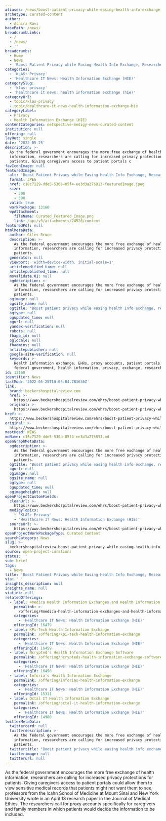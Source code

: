 ```yaml
---
aliases: /news/boost-patient-privacy-while-easing-health-info-exchange-researchers-warn
archetype: curated-content
author:
  - Athira Ravi
basePath: /news/
breadcrumbLinks:
  - /
  - /news/
  - ''
breadcrumbs:
  - Home
  - News
  - 'Boost Patient Privacy while Easing Health Info Exchange, Researchers Warn'
categories:
  - 'KLAS: Privacy'
  - 'Healthcare IT News: Health Information Exchange (HIE)'
categorySlug:
  - 'klas: privacy'
  - 'healthcare it news: health information exchange (hie)'
categoryUrl:
  - topic/klas-privacy
  - topic/healthcare-it-news-health-information-exchange-hie
categoryLabel:
  - Privacy
  - Health Information Exchange (HIE)
contentCategories: netspective-medigy-news-curated-content
institution: null
offering: null
layOut: single
date: '2022-05-25'
description: >-
  As the federal government encourages the more free exchange of health
  information, researchers are calling for increased privacy protections for
  patients. Giving caregivers access to patient portals c
favIconImage: null
featuredImage:
  alt: 'Boost Patient Privacy while Easing Health Info Exchange, Researchers Warn'
  format: JPEG
  href: c18c7129-dde5-530a-85f4-ee3d3a276813-featuredImage.jpeg
  size:
    - 300
    - 590
  valid: true
  workPackage: 13160
  wpAttachment:
    fileName: Curated_Featured_Image.png
    link: /api/v3/attachments/24526/content
featuredPdf: null
htmlMetaData:
  author: Giles Bruce
  description: >-
    As the federal government encourages the more free exchange of health
    information, researchers are calling for increased privacy protections for
    patients.
  generator: null
  viewport: 'width=device-width, initial-scale=1'
  articlemodified_time: null
  articlepublished_time: null
  msvalidate.01: null
  ogdescription: >-
    As the federal government encourages the more free exchange of health
    information, researchers are calling for increased privacy protections for
    patients.
  ogimage: null
  ogsite_name: null
  ogtitle: "Boost patient privacy while easing health info exchange, researchers warn\_"
  ogtype: null
  ogupdated_time: null
  ogurl: null
  yandex-verification: null
  robots: null
  fbapp_id: null
  oglocale: null
  fbadmins: null
  articlepublisher: null
  google-site-verification: null
  keywords: >-
    Health information exchange, EHRs, proxy accounts, patient portals, calling,
    federal government, health information, privacy, exchange, researchers
id: 13160
identifier: News
lastMod: '2022-05-25T10:03:04.781636Z'
link:
  brand: beckershospitalreview.com
  href: >-
    https://www.beckershospitalreview.com/ehrs/boost-patient-privacy-while-easing-health-info-exchange-researchers-warn.html
  original: >-
    https://www.beckershospitalreview.com/ehrs/boost-patient-privacy-while-easing-health-info-exchange-researchers-warn.html
href: >-
  https://www.beckershospitalreview.com/ehrs/boost-patient-privacy-while-easing-health-info-exchange-researchers-warn.html
original: >-
  https://www.beckershospitalreview.com/ehrs/boost-patient-privacy-while-easing-health-info-exchange-researchers-warn.html
mastHead: NEWS
mdName: c18c7129-dde5-530a-85f4-ee3d3a276813.md
openGraphMetaData:
  ogdescription: >-
    As the federal government encourages the more free exchange of health
    information, researchers are calling for increased privacy protections for
    patients.
  ogtitle: "Boost patient privacy while easing health info exchange, researchers warn\_"
  ogurl: null
  ogimage: null
  ogsite_name: null
  ogtype: null
  ogupdated_time: null
  ogimageheight: null
openProjectCustomFields:
  cleanUrl: >-
    https://www.beckershospitalreview.com/ehrs/boost-patient-privacy-while-easing-health-info-exchange-researchers-warn.html
  medigyTopics:
    - 'KLAS: Privacy'
    - 'Healthcare IT News: Health Information Exchange (HIE)'
  sourceUrl: >-
    https://www.beckershospitalreview.com/ehrs/boost-patient-privacy-while-easing-health-info-exchange-researchers-warn.html
openProjectWorkPackageType: Curated Content
searchCategory: News
slug: >-
  beckershospitalreview-boost-patient-privacy-while-easing-health-info-exchange-researchers-warn
source: open-project-curations
status: ''
sub: brief
tags:
  - News
title: 'Boost Patient Privacy while Easing Health Info Exchange, Researchers Warn'
via: ' '
insights_description: null
insights_name: null
viaLink: null
relatedOfferings:
  - label: 4medica Health Information Exchanges and Health Information Networks
    permalink: >-
      /offering/4medica-health-information-exchanges-and-health-information-networks
    categories:
      - 'Healthcare IT News: Health Information Exchange (HIE)'
    offeringId: 16479
  - label: KPi-Tech Health Information Exchange
    permalink: /offering/kpi-tech-health-information-exchange
    categories:
      - 'Healthcare IT News: Health Information Exchange (HIE)'
    offeringId: 16459
  - label: Ncrypted's Health Information Exchange Software
    permalink: /offering/ncrypteds-health-information-exchange-software
    categories:
      - 'Healthcare IT News: Health Information Exchange (HIE)'
    offeringId: 16450
  - label: Inforia's Health Information Exchange
    permalink: /offering/inforias-health-information-exchange
    categories:
      - 'Healthcare IT News: Health Information Exchange (HIE)'
    offeringId: 15311
  - label: Octal IT Health Information Exchange
    permalink: /offering/octal-it-health-information-exchange
    categories:
      - 'Healthcare IT News: Health Information Exchange (HIE)'
    offeringId: 14980
twitterMetaData:
  twittercard: null
  twitterdescription: >-
    As the federal government encourages the more free exchange of health
    information, researchers are calling for increased privacy protections for
    patients.
  twittertitle: "Boost patient privacy while easing health info exchange, researchers warn\_"
  twitterimage: null
  twitterurl: null
---
```

<p>As the federal government encourages the more free exchange of health information, researchers are calling for increased privacy protections for patients. Giving caregivers access to patient portals could allow them to view sensitive medical records that patients might not want them to see, professors from the Icahn School of Medicine at Mount Sinai and New York University wrote in an April 18 research paper in the Journal of Medical Ethics. The researchers call for proxy accounts specifically for caregivers and family members in which patients would decide the information to be included.</p>